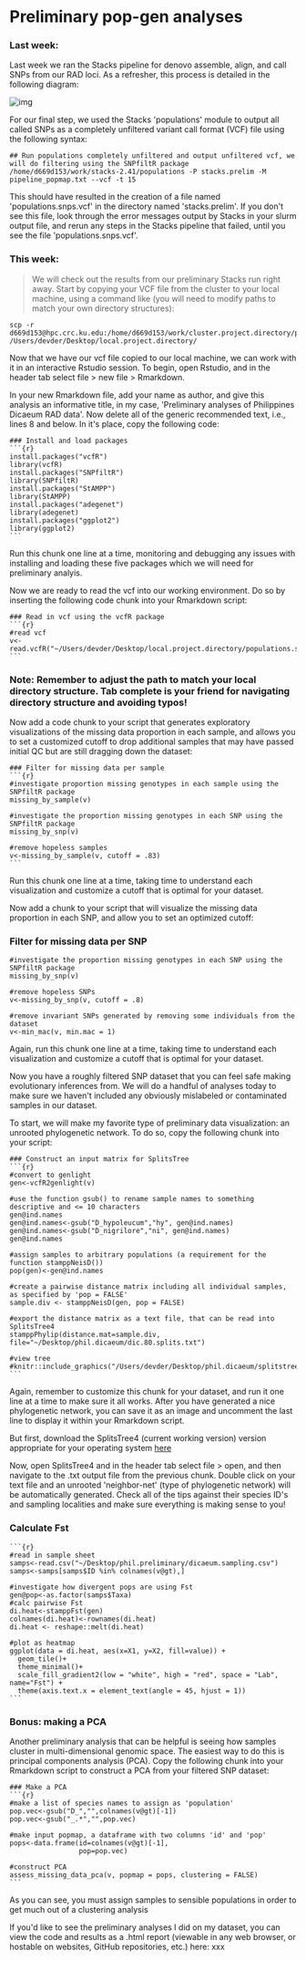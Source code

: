 # Preliminary pop-gen analyses
### Last week:
Last week we ran the Stacks pipeline for denovo assemble, align, and call SNPs from our RAD loci. As a refresher, this process is detailed in the following diagram:

![img](stacks.diagram.png "Title")

For our final step, we used the Stacks 'populations' module to output all called SNPs as a completely unfiltered variant call format (VCF) file using the following syntax:
```
## Run populations completely unfiltered and output unfiltered vcf, we will do filtering using the SNPfiltR package
/home/d669d153/work/stacks-2.41/populations -P stacks.prelim -M pipeline_popmap.txt --vcf -t 15
```
This should have resulted in the creation of a file named 'populations.snps.vcf' in the directory named 'stacks.prelim'. If you don't see this file, look through the error messages output by Stacks in your slurm output file, and rerun any steps in the Stacks pipeline that failed, until you see the file 'populations.snps.vcf'.

### This week:
> We will check out the results from our preliminary Stacks run right away. Start by copying your VCF file from the cluster to your local machine, using a command like (you will need to modify paths to match your own directory structures):
```
scp -r d669d153@hpc.crc.ku.edu:/home/d669d153/work/cluster.project.directory/populations.snps.vcf /Users/devder/Desktop/local.project.directory/
```

Now that we have our vcf file copied to our local machine, we can work with it in an interactive Rstudio session. To begin, open Rstudio, and in the header tab select file > new file > Rmarkdown.

In your new Rmarkdown file, add your name as author, and give this analysis an informative title, in my case, 'Preliminary analyses of Philippines Dicaeum RAD data'. Now delete all of the generic recommended text, i.e., lines 8 and below. In it's place, copy the following code:

~~~
### Install and load packages
```{r}
install.packages("vcfR")
library(vcfR)
install.packages("SNPfiltR")
library(SNPfiltR)
install.packages("StAMPP")
library(StAMPP)
install.packages("adegenet")
library(adegenet)
install.packages("ggplot2")
library(ggplot2)
```
~~~

Run this chunk one line at a time, monitoring and debugging any issues with installing and loading these five packages which we will need for preliminary analyis.

Now we are ready to read the vcf into our working environment. Do so by inserting the following code chunk into your Rmarkdown script:

~~~
### Read in vcf using the vcfR package
```{r}
#read vcf
v<-read.vcfR("~/Users/devder/Desktop/local.project.directory/populations.snps.vcf")
```
~~~

### Note: Remember to adjust the path to match your local directory structure. Tab complete is your friend for navigating directory structure and avoiding typos!

Now add a code chunk to your script that generates exploratory visualizations of the missing data proportion in each sample, and allows you to set a customized cutoff to drop additional samples that may have passed initial QC but are still dragging down the dataset:
~~~
### Filter for missing data per sample
```{r}
#investigate proportion missing genotypes in each sample using the SNPfiltR package
missing_by_sample(v)

#investigate the proportion missing genotypes in each SNP using the SNPfiltR package
missing_by_snp(v)

#remove hopeless samples
v<-missing_by_sample(v, cutoff = .83)
```
~~~

Run this chunk one line at a time, taking time to understand each visualization and customize a cutoff that is optimal for your dataset.

Now add a chunk to your script that will visualize the missing data proportion in each SNP, and allow you to set an optimized cutoff:
### Filter for missing data per SNP
```{r}
#investigate the proportion missing genotypes in each SNP using the SNPfiltR package
missing_by_snp(v)

#remove hopeless SNPs
v<-missing_by_snp(v, cutoff = .8)

#remove invariant SNPs generated by removing some individuals from the dataset
v<-min_mac(v, min.mac = 1)
```

Again, run this chunk one line at a time, taking time to understand each visualization and customize a cutoff that is optimal for your dataset.

Now you have a roughly filtered SNP dataset that you can feel safe making evolutionary inferences from. We will do a handful of analyses today to make sure we haven't included any obviously mislabeled or contaminated samples in our dataset.

To start, we will make my favorite type of preliminary data visualization: an unrooted phylogenetic network. To do so, copy the following chunk into your script:
~~~
### Construct an input matrix for SplitsTree
```{r}
#convert to genlight
gen<-vcfR2genlight(v)

#use the function gsub() to rename sample names to something descriptive and <= 10 characters
gen@ind.names
gen@ind.names<-gsub("D_hypoleucum","hy", gen@ind.names)
gen@ind.names<-gsub("D_nigrilore","ni", gen@ind.names)
gen@ind.names

#assign samples to arbitrary populations (a requirement for the function stamppNeisD())
pop(gen)<-gen@ind.names

#create a pairwise distance matrix including all individual samples, as specified by 'pop = FALSE'
sample.div <- stamppNeisD(gen, pop = FALSE)

#export the distance matrix as a text file, that can be read into SplitsTree4
stamppPhylip(distance.mat=sample.div, file="~/Desktop/phil.dicaeum/dic.80.splits.txt")

#view tree
#knitr::include_graphics("/Users/devder/Desktop/phil.dicaeum/splitstree.with.birds.png")
```
~~~

Again, remember to customize this chunk for your dataset, and run it one line at a time to make sure it all works. After you have generated a nice phylogenetic network, you can save it as an image and uncomment the last line to display it within your Rmarkdown script. 

But first, download the SplitsTree4 (current working version) version appropriate for your operating system [here](https://software-ab.informatik.uni-tuebingen.de/download/splitstree4/welcome.html)

Now, open SplitsTree4 and in the header tab select file > open, and then navigate to the .txt output file from the previous chunk. Double click on your text file and an unrooted 'neighbor-net' (type of phylogenetic network) will be automatically generated. Check all of the tips against their species ID's and sampling localities and make sure everything is making sense to you!

### Calculate Fst
~~~
```{r}
#read in sample sheet
samps<-read.csv("~/Desktop/phil.preliminary/dicaeum.sampling.csv")
samps<-samps[samps$ID %in% colnames(v@gt),]

#investigate how divergent pops are using Fst
gen@pop<-as.factor(samps$Taxa)
#calc pairwise Fst
di.heat<-stamppFst(gen)
colnames(di.heat)<-rownames(di.heat)
di.heat <- reshape::melt(di.heat)

#plot as heatmap
ggplot(data = di.heat, aes(x=X1, y=X2, fill=value)) + 
  geom_tile()+
  theme_minimal()+
  scale_fill_gradient2(low = "white", high = "red", space = "Lab", name="Fst") +
  theme(axis.text.x = element_text(angle = 45, hjust = 1))
```
~~~


### Bonus: making a PCA
Another preliminary analysis that can be helpful is seeing how samples cluster in multi-dimensional genomic space. The easiest way to do this is principal components analysis (PCA). Copy the following chunk into your Rmarkdown script to construct a PCA from your filtered SNP dataset:

~~~
### Make a PCA
```{r}
#make a list of species names to assign as 'population'
pop.vec<-gsub("D_","",colnames(v@gt)[-1])
pop.vec<-gsub("_.*","",pop.vec)

#make input popmap, a dataframe with two columns 'id' and 'pop'
pops<-data.frame(id=colnames(v@gt)[-1],
                 pop=pop.vec)

#construct PCA
assess_missing_data_pca(v, popmap = pops, clustering = FALSE)
```
~~~

As you can see, you must assign samples to sensible populations in order to get much out of a clustering analysis

If you'd like to see the preliminary analyses I did on my dataset, you can view the code and results as a .html report (viewable in any web browser, or hostable on websites, GitHub repositories, etc.) here: xxx
